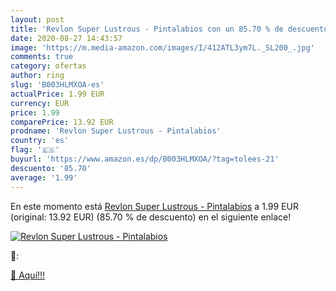 ```yaml
---
layout: post
title: 'Revlon Super Lustrous - Pintalabios con un 85.70 % de descuento'
date: 2020-08-27 14:43:57
image: 'https://m.media-amazon.com/images/I/412ATL3ym7L._SL200_.jpg'
comments: true
category: ofertas
author: ring
slug: 'B003HLMXOA-es'
actualPrice: 1.99 EUR
currency: EUR
price: 1.99
comparePrice: 13.92 EUR
prodname: 'Revlon Super Lustrous - Pintalabios'
country: 'es'
flag: '🇪🇸'
buyurl: 'https://www.amazon.es/dp/B003HLMXOA/?tag=tolees-21'
descuento: '85.70'
average: '1.99'
---
```


En este momento está [Revlon Super Lustrous - Pintalabios](https://www.amazon.es/dp/B003HLMXOA/?tag=tolees-21) a 1.99 EUR (original: 13.92 EUR) (85.70 %  de descuento) en el siguiente enlace!

[![Revlon Super Lustrous - Pintalabios](https://m.media-amazon.com/images/I/412ATL3ym7L._SL200_.jpg)](https://www.amazon.es/dp/B003HLMXOA/?tag=tolees-21)

🔎:


[🛒 Aquí!!!](https://www.amazon.es/dp/B003HLMXOA/?tag=tolees-21)
